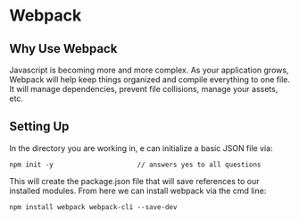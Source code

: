 # Webpack

## Why Use Webpack
Javascript is becoming more and more complex. As your application grows, Webpack will help keep things organized and compile everything to one file. It will manage dependencies, prevent file collisions, manage your assets, etc. 

## Setting Up
In the directory you are working in, e can initialize a basic JSON file via:

    npm init -y                     // answers yes to all questions

This will create the package.json file that will save references to our installed modules. From here we can install webpack via the cmd line:

    npm install webpack webpack-cli --save-dev